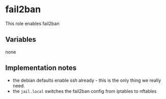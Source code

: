 
# fail2ban

This role enables fail2ban

## Variables

none

## Implementation notes

* the debian defaults enable ssh already - this is the only thing we really need.
* the `jail.local` switches the fail2ban config from iptables to nftables
